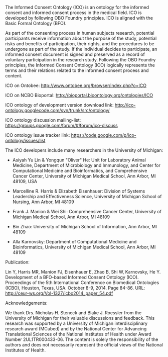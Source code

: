 The Informed Consent Ontology (ICO) is an ontology for the informed consent and informed consent process in the medical field. ICO is developed by following OBO Foundry principles. ICO is aligned with the Basic Formal Ontology (BFO).

As part of the consenting process in human subjects research, potential participants receive information about the purpose of the study, potential risks and benefits of participation, their rights, and the procedures to be undergone as part of the study. If the individual decides to participate, an informed consent document is signed and preserved as a record of voluntary participation in the research study. Following the OBO Foundry principles, the Informed Consent Ontology (ICO) logically represents the terms and their relations related to the informed consent process and content.

ICO on Ontobee:
http://www.ontobee.org/browser/index.php?o=ICO

ICO on NCBO Bioportal:
http://bioportal.bioontology.org/ontologies/ICO

ICO ontology of development version download link:
http://ico-ontology.googlecode.com/svn/trunk/src/ontology/

ICO ontology discussion mailing-list:
https://groups.google.com/forum/#!forum/ico-discuss

ICO ontology issue tracker link:
https://code.google.com/p/ico-ontology/issues/list



The ICO developers include many researchers in the University of Michigan:

- Asiyah Yu Lin & Yongqun "Oliver" He: Unit for Laboratory Animal Medicine, Department of Microbiology and Immunology, and Center for Computational Medicine and Bioinformatics, and Comprehensive Cancer Center, University of Michigan Medical School, Ann Arbor, MI 48109, USA

- Marcelline R. Harris & Elizabeth Eisenhauer: Division of Systems Leadership and Effectiveness Science, University of Michigan School of Nursing, Ann Arbor, MI 48109

- Frank J. Manion & Wei Shi: Comprehensive Cancer Center, University of Michigan Medical School, Ann Arbor, MI 48109

- Bin Zhao: University of Michigan School of Information, Ann Arbor, MI 48109

- Alla Karnovsky: Department of Computational Medicine and Bioinformatics, University of Michigan Medical School, Ann Arbor, MI 48109

Publication:

Lin Y, Harris MR, Manion FJ, Eisenhauer E, Zhao B, Shi W, Karnovsky, He Y. Development of a BFO-based Informed Consent Ontology (ICO). Proceedings of the 5th International Conference on Biomedical Ontologies (ICBO), Houston, Texas, USA. October 8-9, 2014. Page 84-86. URL: http://ceur-ws.org/Vol-1327/icbo2014_paper_54.pdf

Acknowledgements:

We thank Drs. Nicholas H. Steneck and Blake J. Roessler from the University of Michigan for their valuable discussions and feedback. This research was supported by a University of Michigan interdisciplinary research award (MCubed) and by the National Center for Advancing Translational Sciences of the National Institutes of Health under Award Number 2UL1TR000433-06. The content is solely the responsibility of the authors and does not necessarily represent the official views of the National Institutes of Health.



